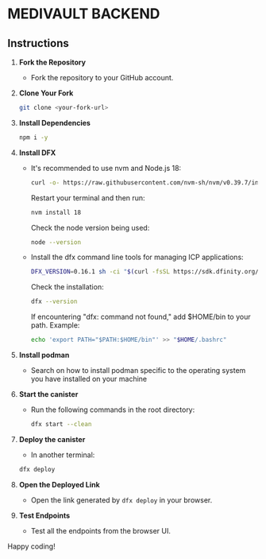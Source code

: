 # MEDIVAULT BACKEND

## Instructions

1. **Fork the Repository**
   - Fork the repository to your GitHub account.

2. **Clone Your Fork**

   ```bash
   git clone <your-fork-url>
   ```

3. **Install Dependencies**

   ```bash
   npm i -y
   ```

4. **Install DFX**
   - It's recommended to use nvm and Node.js 18:

     ```bash
     curl -o- https://raw.githubusercontent.com/nvm-sh/nvm/v0.39.7/install.sh | bash
     ```

     Restart your terminal and then run:

     ```bash
     nvm install 18
     ```

     Check the node version being used:

     ```bash
     node --version
     ```

   - Install the dfx command line tools for managing ICP applications:

     ```bash
     DFX_VERSION=0.16.1 sh -ci "$(curl -fsSL https://sdk.dfinity.org/install.sh)"
     ```

     Check the installation:

     ```bash
     dfx --version
     ```

     If encountering "dfx: command not found," add $HOME/bin to your path. Example:

     ```bash
     echo 'export PATH="$PATH:$HOME/bin"' >> "$HOME/.bashrc"
     ```

5. **Install podman**

   - Search on how to install podman specific to the operating system you have installed on your machine

6. **Start the canister**
   - Run the following commands in the root directory:

     ```bash
     dfx start --clean
     ```

7. **Deploy the canister**
    - In another terminal:

     ```bash
     dfx deploy
     ```

8. **Open the Deployed Link**
   - Open the link generated by `dfx deploy` in your browser.

9. **Test Endpoints**

   - Test all the endpoints from the browser UI.

Happy coding!
